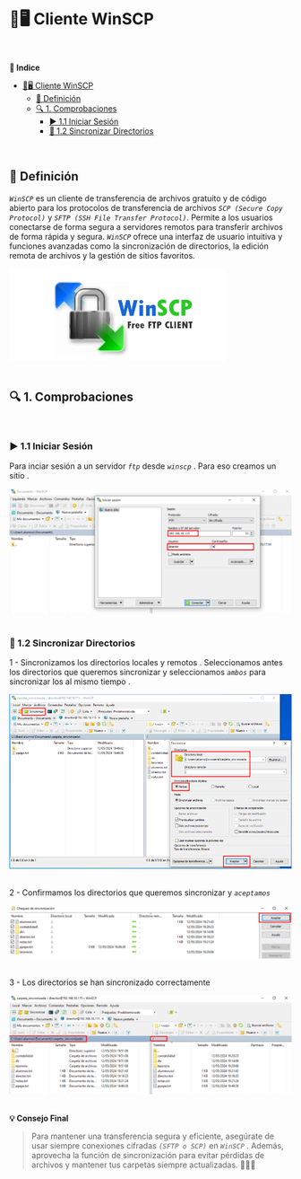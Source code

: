 # 🔐🖥️ Cliente WinSCP 
<br>

**📑 Indice**
- [🔐🖥️ Cliente WinSCP](#️-cliente-winscp)
  - [📝 Definición](#-definición)
  - [🔍 1. Comprobaciones](#-1-comprobaciones)
    - [▶️ 1.1 Iniciar Sesión](#️-11-iniciar-sesión)
    - [🔄 1.2 Sincronizar Directorios](#-12-sincronizar-directorios)

<br>

## 📝 Definición

*``WinSCP``* es un cliente de transferencia de archivos gratuito y de código abierto para los protocolos de transferencia de archivos *``SCP (Secure Copy Protocol)``* y *``SFTP (SSH File Transfer Protocol)``*. Permite a los usuarios conectarse de forma segura a servidores remotos para transferir archivos de forma rápida y segura. *``WinSCP``* ofrece una interfaz de usuario intuitiva y funciones avanzadas como la sincronización de directorios, la edición remota de archivos y la gestión de sitios favoritos.

![Logo](./img/winscp/logo_winscp.png)
<br>
<br>

## 🔍 1. Comprobaciones
<br>

### ▶️ 1.1 Iniciar Sesión

Para inciar sesión a un servidor *``ftp``* desde *``winscp``* . Para eso creamos un sitio .

![Iniciar Seseión con Usuarios](./img/winscp/1_inciar_sesion.png)
<br>
<br>


### 🔄 1.2 Sincronizar Directorios

1 - Sincronizamos los directorios locales y remotos . Seleccionamos antes los directorios que queremos sincronizar y seleccionamos *``ambos``* para sincronizar los al mismo tiempo .


![Sincronizar Directorios 1](./img/winscp/2_sincronizar_directorios_1.png)
<br>
<br>



2 - Confirmamos los directorios que queremos sincronizar y *``aceptamos``* 


![Sincronizar Directorios 2](./img/winscp/3_sincronizar_directorios_2.png)
<br>
<br>


3 - Los directorios se han sincronizado correctamente 


![Sincronizar Directorios 3](./img/winscp/4_sincronizar_directorios_3.png)
<br>
<br>

**💡 Consejo Final**

> Para mantener una transferencia segura y eficiente, asegúrate de usar siempre conexiones cifradas *``(SFTP o SCP)``* en *``WinSCP``* .
> Además, aprovecha la función de sincronización para evitar pérdidas de archivos y mantener tus carpetas siempre actualizadas. 🔐📂✅